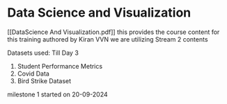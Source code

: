 # Data Science and Visualization

[[DataScience And Visualization.pdf]] this provides the course content for this training authored by Kiran VVN we are utilizing Stream 2 contents

Datasets used:
 Till Day 3

1. Student Performance Metrics
2. Covid Data
3. Bird Strike Dataset

milestone 1 started on 20-09-2024
